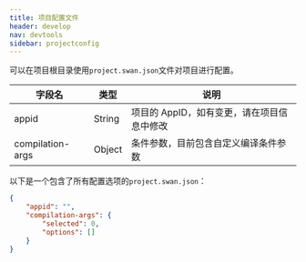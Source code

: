 ```yaml
---
title: 项目配置文件
header: develop
nav: devtools
sidebar: projectconfig
---
```


可以在项目根目录使用`project.swan.json`文件对项目进行配置。

|字段名 | 类型 |说明|
|---|---|---|
|appid|String| 项目的 AppID，如有变更，请在项目信息中修改 |
|compilation-args|Object|条件参数，目前包含自定义编译条件参数|

以下是一个包含了所有配置选项的`project.swan.json`：

```json
{
    "appid": "",
    "compilation-args": {
        "selected": 0,
        "options": []
    }
}
```
